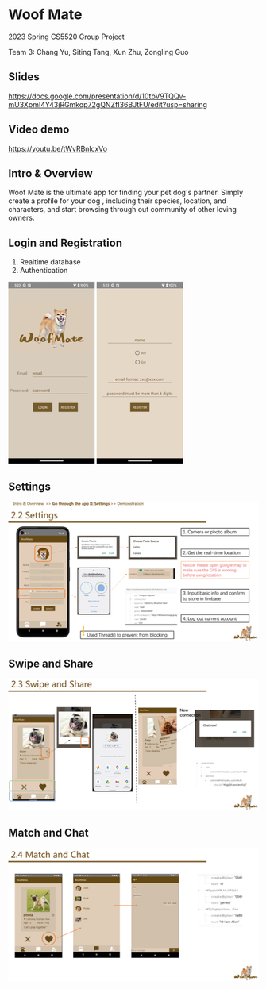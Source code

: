 # Woof Mate

2023 Spring CS5520 Group Project

Team 3: Chang Yu, Siting Tang, Xun Zhu, Zongling Guo

## Slides
https://docs.google.com/presentation/d/10tbV9TQQv-mU3XpmI4Y43jRGmkqp72gQNZfI36BJtFU/edit?usp=sharing

## Video demo
https://youtu.be/tWvRBnlcxVo

## Intro & Overview
Woof Mate is the ultimate app for finding your pet dog's partner. Simply create a profile for your dog
, including their species, location, and characters, and start browsing through out community of other 
loving owners.

## Login and Registration
1. Realtime database
2. Authentication

![img_4.png](images/img_4.png)
![img_5.png](images/img_5.png)

## Settings
![img_6.png](images/img_6.png)

## Swipe and Share
![img_7.png](images/img_7.png)

## Match and Chat
![img_8.png](images/img_8.png)
